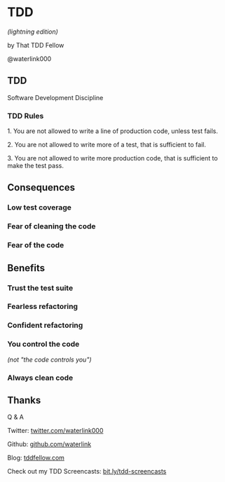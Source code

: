 # TDD

_(lightning edition)_

by That TDD Fellow

@waterlink000



## TDD

Software Development Discipline


### TDD Rules


1\. You are not allowed to write a line of production code, unless test fails.


2\. You are not allowed to write more of a test, that is sufficient to fail.


3\. You are not allowed to write more production code, that is sufficient to
  make the test pass.



## Consequences


### Low test coverage


### Fear of cleaning the code


### Fear of the code



## Benefits


### Trust the test suite


### Fearless refactoring


### Confident refactoring


### You control the code

_(not "the code controls you")_


### Always clean code



## Thanks

Q & A

Twitter: [twitter.com/waterlink000](https://twitter.com/waterlink000)

Github: [github.com/waterlink](https://github.com/waterlink)

Blog: [tddfellow.com](http://tddfellow.com)

Check out my TDD Screencasts: [bit.ly/tdd-screencasts](http://bit.ly/tdd-screencasts)
